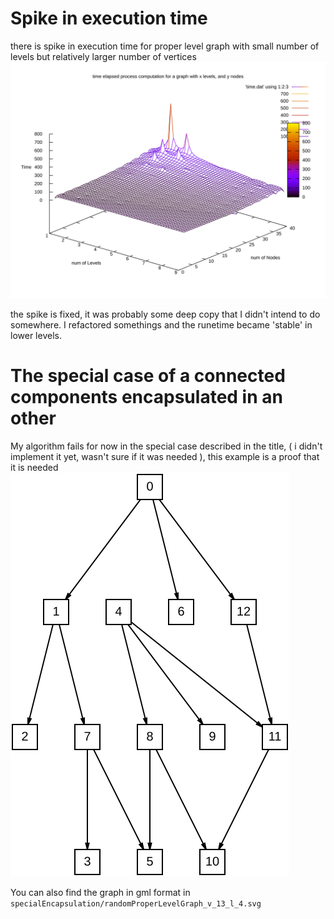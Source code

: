 # Spike in execution time 
there is spike in execution time for proper level graph with small number of levels but relatively larger number of vertices 
![3d plot](spikeLowLevel/time_plot.svg)

the spike is fixed, it was probably some deep copy that I didn't intend to do somewhere. I refactored somethings and the runetime became 'stable' in lower levels.  

# The special case of a connected components encapsulated in an other
My algorithm fails for now in the special case described in the title, ( i didn't implement it yet, wasn't sure if it was needed ), this example is a proof that it 
is needed ![example_case_encapsulation](specialEncapsulation/randomProperLevelGraph_v_13_l_4.svg)

You can also find the graph in gml format in `specialEncapsulation/randomProperLevelGraph_v_13_l_4.svg`


